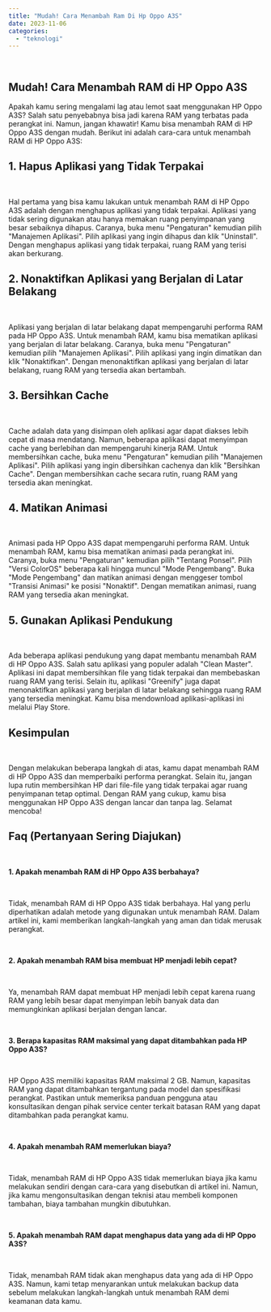 ```yaml
---
title: "Mudah! Cara Menambah Ram Di Hp Oppo A3S"
date: 2023-11-06
categories: 
  - "teknologi"
---
```


 

## Mudah! Cara Menambah RAM di HP Oppo A3S

Apakah kamu sering mengalami lag atau lemot saat menggunakan HP Oppo A3S? Salah satu penyebabnya bisa jadi karena RAM yang terbatas pada perangkat ini. Namun, jangan khawatir! Kamu bisa menambah RAM di HP Oppo A3S dengan mudah. Berikut ini adalah cara-cara untuk menambah RAM di HP Oppo A3S:

## 1\. Hapus Aplikasi yang Tidak Terpakai

 

Hal pertama yang bisa kamu lakukan untuk menambah RAM di HP Oppo A3S adalah dengan menghapus aplikasi yang tidak terpakai. Aplikasi yang tidak sering digunakan atau hanya memakan ruang penyimpanan yang besar sebaiknya dihapus. Caranya, buka menu "Pengaturan" kemudian pilih "Manajemen Aplikasi". Pilih aplikasi yang ingin dihapus dan klik "Uninstall". Dengan menghapus aplikasi yang tidak terpakai, ruang RAM yang terisi akan berkurang.

## 2\. Nonaktifkan Aplikasi yang Berjalan di Latar Belakang

 

Aplikasi yang berjalan di latar belakang dapat mempengaruhi performa RAM pada HP Oppo A3S. Untuk menambah RAM, kamu bisa mematikan aplikasi yang berjalan di latar belakang. Caranya, buka menu "Pengaturan" kemudian pilih "Manajemen Aplikasi". Pilih aplikasi yang ingin dimatikan dan klik "Nonaktifkan". Dengan menonaktifkan aplikasi yang berjalan di latar belakang, ruang RAM yang tersedia akan bertambah.

## 3\. Bersihkan Cache

 

Cache adalah data yang disimpan oleh aplikasi agar dapat diakses lebih cepat di masa mendatang. Namun, beberapa aplikasi dapat menyimpan cache yang berlebihan dan mempengaruhi kinerja RAM. Untuk membersihkan cache, buka menu "Pengaturan" kemudian pilih "Manajemen Aplikasi". Pilih aplikasi yang ingin dibersihkan cachenya dan klik "Bersihkan Cache". Dengan membersihkan cache secara rutin, ruang RAM yang tersedia akan meningkat.

## 4\. Matikan Animasi

 

Animasi pada HP Oppo A3S dapat mempengaruhi performa RAM. Untuk menambah RAM, kamu bisa mematikan animasi pada perangkat ini. Caranya, buka menu "Pengaturan" kemudian pilih "Tentang Ponsel". Pilih "Versi ColorOS" beberapa kali hingga muncul "Mode Pengembang". Buka "Mode Pengembang" dan matikan animasi dengan menggeser tombol "Transisi Animasi" ke posisi "Nonaktif". Dengan mematikan animasi, ruang RAM yang tersedia akan meningkat.

## 5\. Gunakan Aplikasi Pendukung

 

Ada beberapa aplikasi pendukung yang dapat membantu menambah RAM di HP Oppo A3S. Salah satu aplikasi yang populer adalah "Clean Master". Aplikasi ini dapat membersihkan file yang tidak terpakai dan membebaskan ruang RAM yang terisi. Selain itu, aplikasi "Greenify" juga dapat menonaktifkan aplikasi yang berjalan di latar belakang sehingga ruang RAM yang tersedia meningkat. Kamu bisa mendownload aplikasi-aplikasi ini melalui Play Store.

## Kesimpulan

 

Dengan melakukan beberapa langkah di atas, kamu dapat menambah RAM di HP Oppo A3S dan memperbaiki performa perangkat. Selain itu, jangan lupa rutin membersihkan HP dari file-file yang tidak terpakai agar ruang penyimpanan tetap optimal. Dengan RAM yang cukup, kamu bisa menggunakan HP Oppo A3S dengan lancar dan tanpa lag. Selamat mencoba!

## Faq (Pertanyaan Sering Diajukan)

 

**1\. Apakah menambah RAM di HP Oppo A3S berbahaya?**

 

Tidak, menambah RAM di HP Oppo A3S tidak berbahaya. Hal yang perlu diperhatikan adalah metode yang digunakan untuk menambah RAM. Dalam artikel ini, kami memberikan langkah-langkah yang aman dan tidak merusak perangkat.

 

**2\. Apakah menambah RAM bisa membuat HP menjadi lebih cepat?**

 

Ya, menambah RAM dapat membuat HP menjadi lebih cepat karena ruang RAM yang lebih besar dapat menyimpan lebih banyak data dan memungkinkan aplikasi berjalan dengan lancar.

 

**3\. Berapa kapasitas RAM maksimal yang dapat ditambahkan pada HP Oppo A3S?**

 

HP Oppo A3S memiliki kapasitas RAM maksimal 2 GB. Namun, kapasitas RAM yang dapat ditambahkan tergantung pada model dan spesifikasi perangkat. Pastikan untuk memeriksa panduan pengguna atau konsultasikan dengan pihak service center terkait batasan RAM yang dapat ditambahkan pada perangkat kamu.

 

**4\. Apakah menambah RAM memerlukan biaya?**

 

Tidak, menambah RAM di HP Oppo A3S tidak memerlukan biaya jika kamu melakukan sendiri dengan cara-cara yang disebutkan di artikel ini. Namun, jika kamu mengonsultasikan dengan teknisi atau membeli komponen tambahan, biaya tambahan mungkin dibutuhkan.

 

**5\. Apakah menambah RAM dapat menghapus data yang ada di HP Oppo A3S?**

 

Tidak, menambah RAM tidak akan menghapus data yang ada di HP Oppo A3S. Namun, kami tetap menyarankan untuk melakukan backup data sebelum melakukan langkah-langkah untuk menambah RAM demi keamanan data kamu.
